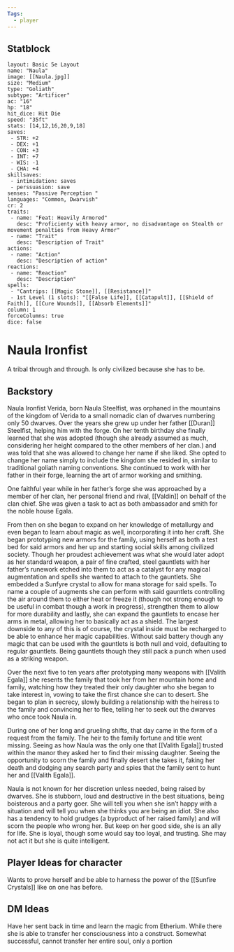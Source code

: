 ```yaml
---
Tags: 
  - player
---
```


## Statblock
```statblock
layout: Basic 5e Layout
name: "Naula"
image: [[Naula.jpg]]
size: "Medium"
type: "Goliath"
subtype: "Artificer"
ac: "16"
hp: "18"
hit_dice: Hit Die
speed: "35ft"
stats: [14,12,16,20,9,18]
saves: 
 - STR: +2
 - DEX: +1
 - CON: +3
 - INT: +7
 - WIS: -1
 - CHA: +4
skillsaves: 
 - intimidation: saves 
 - perssuasion: save
senses: "Passive Perception "
languages: "Common, Dwarvish"
cr: 2
traits:
 - name: "Feat: Heavily Armored"
   desc: "Proficienty with heavy armor, no disadvantage on Stealth or movement penalties from Heavy Armor"
 - name: "Trait"
   desc: "Description of Trait"
actions: 
 - name: "Action"
   desc: "Description of action"
reactions:
 - name: "Reaction"
   desc: "Description"
spells:
 - "Cantrips: [[Magic Stone]], [[Resistance]]"
 - 1st Level (1 slots): "[[False Life]], [[Catapult]], [[Shield of Faith]], [[Cure Wounds]], [[Absorb Elements]]"
column: 1
forceColumns: true
dice: false
```
# Naula Ironfist
A tribal through and through. Is only civilized because she has to be. 

## Backstory
Naula Ironfist Verida, born Naula Steelfist, was orphaned in the mountains of the kingdom of Verida to a small nomadic clan of dwarves numbering only 50 dwarves. Over the years she grew up under her father [[Duran]] Steelfist, helping him with the forge. On her tenth birthday she finally learned that she was adopted (though she already assumed as much, considering her height compared to the other members of her clan.) and was told that she was allowed to change her name if she liked. She opted to change her name simply to include the kingdom she resided in, similar to traditional goliath naming conventions. She continued to work with her father in their forge, learning the art of armor working and smithing.

One faithful year while in her father’s forge she was approached by a member of her clan, her personal friend and rival, [[Valdin]] on behalf of the clan chief. She was given a task to act as both ambassador and smith for the noble house Egala.

From then on she began to expand on her knowledge of metallurgy and even began to learn about magic as well, incorporating it into her craft. She began prototyping new armors for the family, using herself as both a test bed for said armors and her up and starting social skills among civilized society. Though her proudest achievement was what she would later adopt as her standard weapon, a pair of fine crafted, steel gauntlets with her father’s runework etched into them to act as a catalyst for any magical augmentation and spells she wanted to attach to the gauntlets. She embedded a Sunfyre crystal to allow for mana storage for said spells. To name a couple of augments she can perform with said gauntlets controlling the air around them to either heat or freeze it (though not strong enough to be useful in combat though a work in progress), strengthen them to allow for more durability and lastly, she can expand the gauntlets to encase her arms in metal, allowing her to basically act as a shield. The largest downside to any of this is of course, the crystal inside must be recharged to be able to enhance her magic capabilities. Without said battery though any magic that can be used with the gauntlets is both null and void, defaulting to regular gauntlets. Being gauntlets though they still pack a punch when used as a striking weapon.

Over the next five to ten years after prototyping many weapons with [[Valith Egala]] she resents the family that took her from her mountain home and family, watching how they treated their only daughter who she began to take interest in, vowing to take the first chance she can to desert. She began to plan in secrecy, slowly building a relationship with the heiress to the family and convincing her to flee, telling her to seek out the dwarves who once took Naula in. 

During one of her long and grueling shifts, that day came in the form of a request from the family. The heir to the family fortune and title went missing. Seeing as how Naula was the only one that [[Valith Egala]] trusted within the manor they asked her to find their missing daughter. Seeing the opportunity to scorn the family and finally desert she takes it, faking her death and dodging any search party and spies that the family sent to hunt her and [[Valith Egala]].

Naula is not known for her discretion unless needed, being raised by dwarves. She is stubborn, loud and destructive in the best situations, being boisterous and a party goer. She will tell you when she isn’t happy with a situation and will tell you when she thinks you are being an idiot. She also has a tendency to hold grudges (a byproduct of her raised family) and will scorn the people who wrong her. But keep on her good side, she is an ally for life. She is loyal, though some would say too loyal, and trusting. She may not act it but she is quite intelligent.

## Player Ideas for character
Wants to prove herself and be able to harness the power of the [[Sunfire Crystals]] like on one has before. 


## DM Ideas
Have her sent back in time and learn the magic from Etherium. While there she is able to transfer her consciousness into a construct. Somewhat successful, cannot transfer her entire soul, only a portion
 
